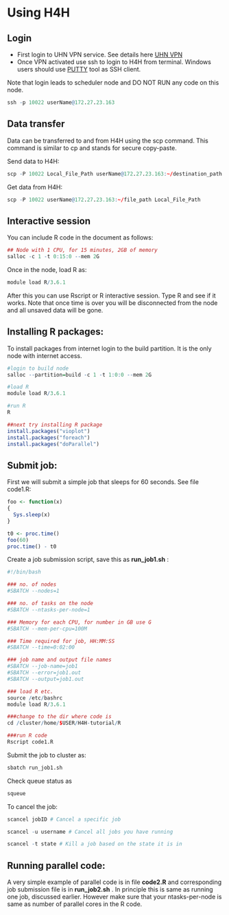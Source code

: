 Using H4H
================

## Login

  - First login to UHN VPN service. See details here [UHN
    VPN](www.uhnresearch.ca/news/working-remotely-vpn)
  - Once VPN activated use ssh to login to H4H from terminal. Windows
    users should use [PUTTY](https://www.putty.org) tool as SSH client.

Note that login leads to scheduler node and DO NOT RUN any code on this
node.

``` r
ssh -p 10022 userName@172.27.23.163
```

## Data transfer

Data can be transferred to and from H4H using the scp command. This
command is similar to cp and stands for secure copy-paste.

Send data to H4H:

``` r
scp -P 10022 Local_File_Path userName@172.27.23.163:~/destination_path
```

Get data from H4H:

``` r
scp -P 10022 userName@172.27.23.163:~/file_path Local_File_Path
```

## Interactive session

You can include R code in the document as follows:

``` r
## Node with 1 CPU, for 15 minutes, 2GB of memory
salloc -c 1 -t 0:15:0 --mem 2G 
```

Once in the node, load R as:

``` r
module load R/3.6.1
```

After this you can use Rscript or R interactive session. Type R and see
if it works. Note that once time is over you will be disconnected from
the node and all unsaved data will be gone.

## Installing R packages:

To install packages from internet login to the build partition. It is
the only node with internet access.

``` r
#login to build node
salloc --partition=build -c 1 -t 1:0:0 --mem 2G 

#load R 
module load R/3.6.1

#run R
R

##next try installing R package 
install.packages("vioplot")
install.packages("foreach")
install.packages("doParallel")
```

## Submit job:

First we will submit a simple job that sleeps for 60 seconds. See file
code1.R:

``` r
foo <- function(x)
{
  Sys.sleep(x)
}

t0 <- proc.time()
foo(60)
proc.time() - t0
```

Create a job submission script, save this as **run\_job1.sh** :

``` r
#!/bin/bash

### no. of nodes
#SBATCH --nodes=1

### no. of tasks on the node 
#SBATCH --ntasks-per-node=1

### Memory for each CPU, for number in GB use G
#SBATCH --mem-per-cpu=100M

### Time required for job, HH:MM:SS
#SBATCH --time=0:02:00

### job name and output file names
#SBATCH --job-name=job1
#SBATCH --error=job1.out
#SBATCH --output=job1.out

### load R etc.
source /etc/bashrc
module load R/3.6.1

###change to the dir where code is
cd /cluster/home/$USER/H4H-tutorial/R

###run R code 
Rscript code1.R
```

Submit the job to cluster as:

``` r
sbatch run_job1.sh
```

Check queue status as

``` r
squeue
```

To cancel the job:

``` r
scancel jobID # Cancel a specific job

scancel -u username # Cancel all jobs you have running

scancel -t state # Kill a job based on the state it is in
```

## Running parallel code:

A very simple example of parallel code is in file **code2.R** and
corresponding job submission file is in **run\_job2.sh** . In principle
this is same as running one job, discussed earlier. However make sure
that your ntasks-per-node is same as number of parallel cores in the R
code.
